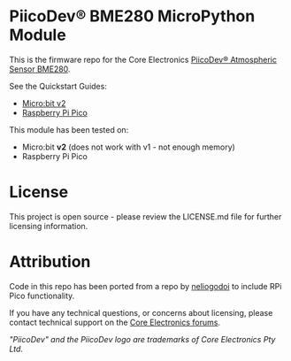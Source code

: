 # PiicoDev® BME280 MicroPython Module

This is the firmware repo for the Core Electronics [PiicoDev® Atmospheric Sensor BME280](https://core-electronics.com.au/catalog/product/view/sku/CE07503).

See the Quickstart Guides:
- [Micro:bit v2](https://core-electronics.com.au/tutorials/piicodev-atmospheric-sensor-bme280-quickstart-guide-for-microbit.html)
- [Raspberry Pi Pico](https://core-electronics.com.au/tutorials/piicodev-atmospheric-sensor-bme280-quickstart-guide-for-rpi-pico.html)

This module has been tested on:
 - Micro:bit **v2** (does not work with v1 - not enough memory)
 - Raspberry Pi Pico


# License
This project is open source - please review the LICENSE.md file for further licensing information.

# Attribution
Code in this repo has been ported from a repo by [neliogodoi](https://github.com/neliogodoi/MicroPython-BME280/blob/master/bme280.py) to include RPi Pico functionality.

If you have any technical questions, or concerns about licensing, please contact technical support on the [Core Electronics forums](https://forum.core-electronics.com.au/).

*\"PiicoDev\" and the PiicoDev logo are trademarks of Core Electronics Pty Ltd.*
